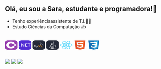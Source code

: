 ## Olá, eu sou a Sara, estudante e programadora!🤗

* Tenho experiênciaassistente de T.I.👩‍💻
* Estudo Ciências da Computação ✍
  
<div style="display: inline_block"><br>
  <img align="center" alt="sara-csharp" height="30" width="40" src="https://github.com/tandpfun/skill-icons/blob/main/icons/CS.svg">
  <img align="center" alt="sara-dotnet" height="30" width="40" src="https://github.com/tandpfun/skill-icons/blob/main/icons/DotNet.svg">
  <img align="center" alt="sara-dotnet" height="30" width="40" src="https://github.com/tandpfun/skill-icons/blob/main/icons/MySQL-Dark.svg">
  <img align="center" alt="sara-dotnet" height="30" width="40" src="https://github.com/tandpfun/skill-icons/blob/main/icons/Java-Dark.svg">
  <img align="center" alt="" height="30" width="40" src="https://raw.githubusercontent.com/devicons/devicon/master/icons/react/react-original.svg">
  <img align="center" alt="" height="30" width="40" src="https://raw.githubusercontent.com/devicons/devicon/master/icons/html5/html5-original.svg">
  <img align="center" alt="" height="30" width="40" src="https://raw.githubusercontent.com/devicons/devicon/master/icons/css3/css3-original.svg">
</div>
  
  ##
 
<div> 
  <a href="https://instagram.com/sara_miranda03" target="_blank"><img src="https://img.shields.io/badge/-Instagram-%23E4405F?style=for-the-badge&logo=instagram&logoColor=white" target="_blank"></a>
  <a href = "mailto:saramiranda201814@gmail.com"><img src="https://img.shields.io/badge/-Gmail-%23333?style=for-the-badge&logo=gmail&logoColor=white" target="_blank"></a>
  <a href="https://www.linkedin.com/in/sara-miranda-santos-b0a8211ab/" target="_blank"><img src="https://img.shields.io/badge/-LinkedIn-%230077B5?style=for-the-badge&logo=linkedin&logoColor=white" target="_blank"></a> 
  
</div>


